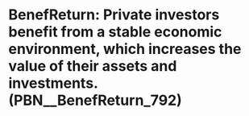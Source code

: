 # BenefReturn: __Private investors benefit from a stable economic environment, which increases the value of their assets and investments.__ (PBN__BenefReturn_792)


